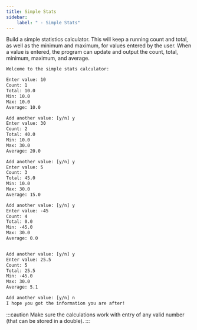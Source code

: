 ```yaml
---
title: Simple Stats
sidebar:
    label: " - Simple Stats"
---
```


Build a simple statistics calculator. This will keep a running count and total, as well as the minimum and maximum, for values entered by the user. When a value is entered, the program can update and output the count, total, minimum, maximum, and average.

```txt
Welcome to the simple stats calculator:

Enter value: 10
Count: 1
Total: 10.0
Min: 10.0
Max: 10.0
Average: 10.0

Add another value: [y/n] y
Enter value: 30
Count: 2
Total: 40.0
Min: 10.0
Max: 30.0
Average: 20.0

Add another value: [y/n] y
Enter value: 5
Count: 3
Total: 45.0
Min: 10.0
Max: 30.0
Average: 15.0

Add another value: [y/n] y
Enter value: -45
Count: 4
Total: 0.0
Min: -45.0
Max: 30.0
Average: 0.0


Add another value: [y/n] y
Enter value: 25.5
Count: 5
Total: 25.5
Min: -45.0
Max: 30.0
Average: 5.1

Add another value: [y/n] n
I hope you got the information you are after!
```

:::caution
Make sure the calculations work with entry of any valid number (that can be stored in a double).
:::
